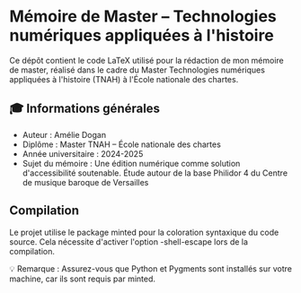 # Mémoire de Master – Technologies numériques appliquées à l'histoire

Ce dépôt contient le code LaTeX utilisé pour la rédaction de mon mémoire de master, réalisé dans le cadre du Master Technologies numériques appliquées à l'histoire (TNAH) à l'École nationale des chartes.

## 🎓 Informations générales

- Auteur : Amélie Dogan
- Diplôme : Master TNAH – École nationale des chartes
- Année universitaire : 2024-2025
- Sujet du mémoire : Une édition numérique comme solution d'accessibilité soutenable. Étude autour de la base Philidor 4 du Centre de musique baroque de Versailles

## Compilation

Le projet utilise le package minted pour la coloration syntaxique du code source. Cela nécessite d'activer l'option -shell-escape lors de la compilation.

💡 Remarque : Assurez-vous que Python et Pygments sont installés sur votre machine, car ils sont requis par minted.
